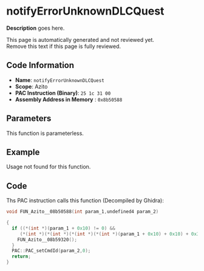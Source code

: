 # notifyErrorUnknownDLCQuest

**Description** goes here.

This page is automatically generated and not reviewed yet.<br>Remove this text if this page is fully reviewed.

## Code Information

- **Name**: `notifyErrorUnknownDLCQuest`
- **Scope**: Azito
- **PAC Instruction (Binary)**: `25 1c 31 00`
- **Assembly Address in Memory** : `0x8b50588`

## Parameters

This function is parameterless.


## Example

Usage not found for this function.

## Code

Ths PAC instruction calls this function (Decompiled by Ghidra):

```c
void FUN_Azito__08b50588(int param_1,undefined4 param_2)

{
  if ((*(int *)(param_1 + 0x10) != 0) &&
     (*(int *)(*(int *)(*(int *)(*(int *)(param_1 + 0x10) + 0x10) + 0x30) + 0x14) != 0)) {
    FUN_Azito__08b59320();
  }
  PAC::PAC_setCmdId(param_2,0);
  return;
}
```

